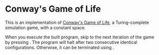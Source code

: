 # Conway's Game of Life

This is an implementation of [Conway's Game of
Life](https://en.wikipedia.org/wiki/Conway%27s_Game_of_Life), a Turing-complete
simulation game, with a constant space.

When you execute the built program, skip to the next iteration of the game by
pressing <Enter>. The program will halt after two consecutive identical
configurations. Otherwise, it can be terminated using <Ctrl-c>.
